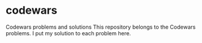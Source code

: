 # codewars
Codewars problems and solutions
This repository belongs to the Codewars problems. I put my solution to each problem here.